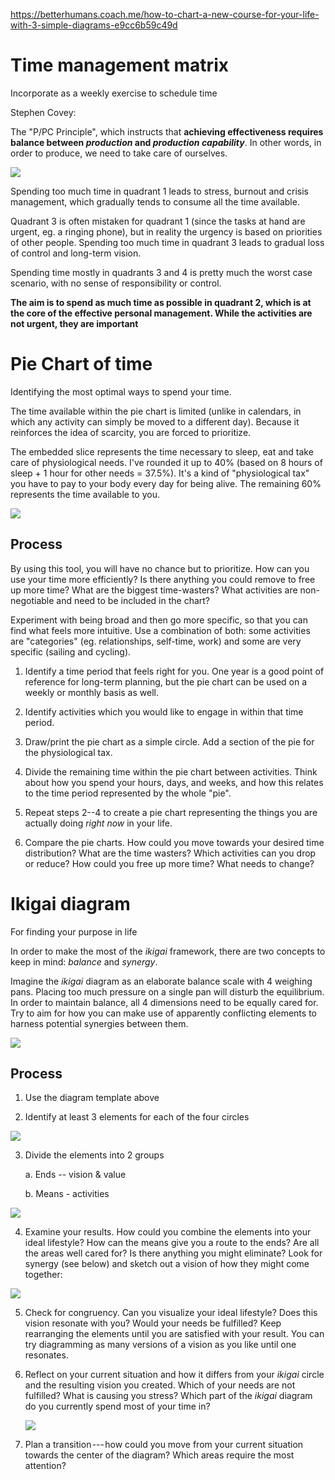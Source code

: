 https://betterhumans.coach.me/how-to-chart-a-new-course-for-your-life-with-3-simple-diagrams-e9cc6b59c49d

Time management matrix
======================

Incorporate as a weekly exercise to schedule time

Stephen Covey:

The "P/PC Principle", which instructs that **achieving effectiveness
requires balance between *production* and *production capability***. In
other words, in order to produce, we need to take care of ourselves.

![](media_How_to_chart_new_course_for_life/media/image1.png)

Spending too much time in quadrant 1 leads to stress, burnout and crisis
management, which gradually tends to consume all the time available.

Quadrant 3 is often mistaken for quadrant 1 (since the tasks at hand are
urgent, eg. a ringing phone), but in reality the urgency is based on
priorities of other people. Spending too much time in quadrant 3 leads
to gradual loss of control and long-term vision.

Spending time mostly in quadrants 3 and 4 is pretty much the worst case
scenario, with no sense of responsibility or control.

**The aim is to spend as much time as possible in quadrant 2, which is
at the core of the effective personal management. While the activities
are not urgent, they are important**

Pie Chart of time
=================

Identifying the most optimal ways to spend your time.

The time available within the pie chart is limited (unlike in calendars,
in which any activity can simply be moved to a different day). Because
it reinforces the idea of scarcity, you are forced to prioritize.

The embedded slice represents the time necessary to sleep, eat and take
care of physiological needs. I've rounded it up to 40% (based on 8 hours
of sleep + 1 hour for other needs = 37.5%). It's a kind of
"physiological tax" you have to pay to your body every day for being
alive. The remaining 60% represents the time available to you.

![](media_How_to_chart_new_course_for_life/media/image2.png)

Process
-------

By using this tool, you will have no chance but to prioritize. How can
you use your time more efficiently? Is there anything you could remove
to free up more time? What are the biggest time-wasters? What activities
are non-negotiable and need to be included in the chart?

Experiment with being broad and then go more specific, so that you can
find what feels more intuitive. Use a combination of both: some
activities are "categories" (eg. relationships, self-time, work) and
some are very specific (sailing and cycling).

1.  Identify a time period that feels right for you. One year is a good
    point of reference for long-term planning, but the pie chart can be
    used on a weekly or monthly basis as well.

2.  Identify activities which you would like to engage in within that
    time period.

3.  Draw/print the pie chart as a simple circle. Add a section of the
    pie for the physiological tax.

4.  Divide the remaining time within the pie chart between activities.
    Think about how you spend your hours, days, and weeks, and how this
    relates to the time period represented by the whole "pie".

5.  Repeat steps 2--4 to create a pie chart representing the things you
    are actually doing *right now* in your life.

6.  Compare the pie charts. How could you move towards your desired time
    distribution? What are the time wasters? Which activities can you
    drop or reduce? How could you free up more time? What needs to
    change?

Ikigai diagram 
===============

For finding your purpose in life

In order to make the most of the *ikigai* framework, there are two
concepts to keep in mind: *balance* and *synergy*.

Imagine the *ikigai* diagram as an elaborate balance scale with 4
weighing pans. Placing too much pressure on a single pan will disturb
the equilibrium. In order to maintain balance, all 4 dimensions need to
be equally cared for. Try to aim for how you can make use of apparently
conflicting elements to harness potential synergies between them.

![](media_How_to_chart_new_course_for_life/media/image3.png)

Process
-------

1.  Use the diagram template above

2.  Identify at least 3 elements for each of the four circles

![](media_How_to_chart_new_course_for_life/media/image4.png)

3.  Divide the elements into 2 groups

    a.  Ends -- vision & value

    b.  Means - activities

![](media_How_to_chart_new_course_for_life/media/image5.png)

4.  Examine your results. How could you combine the elements into your
    ideal lifestyle? How can the means give you a route to the ends? Are
    all the areas well cared for? Is there anything you might eliminate?
    Look for synergy (see below) and sketch out a vision of how they
    might come together:

![](media_How_to_chart_new_course_for_life/media/image6.png)

5.  Check for congruency. Can you visualize your ideal lifestyle? Does
    this vision resonate with you? Would your needs be fulfilled? Keep
    rearranging the elements until you are satisfied with your result.
    You can try diagramming as many versions of a vision as you like
    until one resonates.

6.  Reflect on your current situation and how it differs from your
    *ikigai* circle and the resulting vision you created. Which of your
    needs are not fulfilled? What is causing you stress? Which part of
    the *ikigai* diagram do you currently spend most of your time in?

    ![](C:\scripts\dirkswiki\docs\Personal_Development\media_How_to_chart_new_course_for_life/media/image7.png)

7.  Plan a transition --- how could you move from your current situation
    towards the center of the diagram? Which areas require the most
    attention?
